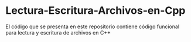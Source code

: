 # Lectura-Escritura-Archivos-en-Cpp
El código que se presenta en este repositorio contiene código funcional para lectura y escritura de archivos en C++
